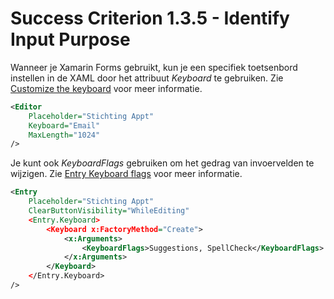 # Success Criterion 1.3.5 - Identify Input Purpose

Wanneer je Xamarin Forms gebruikt, kun je een specifiek toetsenbord instellen in de XAML door het attribuut *Keyboard* te gebruiken. Zie [Customize the keyboard](https://docs.microsoft.com/en-us/xamarin/xamarin-forms/user-interface/text/entry#customize-the-keyboard) voor meer informatie.

```xml
<Editor 
    Placeholder="Stichting Appt"
    Keyboard="Email"
    MaxLength="1024"
/>
```

Je kunt ook *KeyboardFlags* gebruiken om het gedrag van invoervelden te wijzigen. Zie [Entry Keyboard flags](https://docs.microsoft.com/en-us/dotnet/api/xamarin.forms.keyboardflags#Xamarin_Forms_KeyboardFlags_None) voor meer informatie.

```xml
<Entry 
    Placeholder="Stichting Appt"
    ClearButtonVisibility="WhileEditing"
    <Entry.Keyboard>
        <Keyboard x:FactoryMethod="Create">
            <x:Arguments>
                <KeyboardFlags>Suggestions, SpellCheck</KeyboardFlags>
            </x:Arguments>
        </Keyboard>
    </Entry.Keyboard>
/>
```
